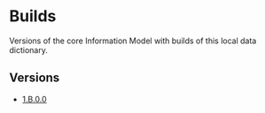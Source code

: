 # Builds

Versions of the core Information Model with builds of this local data dictionary.

## Versions
- [1.B.0.0](1.9.3.1)
